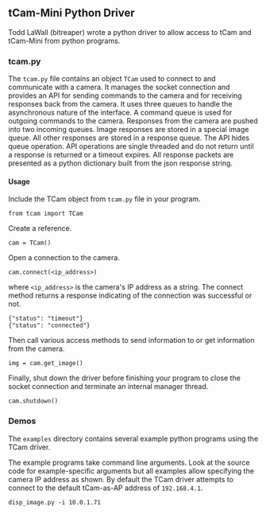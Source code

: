 ## tCam-Mini Python Driver
Todd LaWall (bitreaper) wrote a python driver to allow access to tCam and tCam-Mini from python programs.

### tcam.py
The ```tcam.py``` file contains an object ```TCam``` used to connect to and communicate with a camera.  It manages the socket connection and provides an API for sending commands to the camera and for receiving responses back from the camera.  It uses three queues to handle the asynchronous nature of the interface.  A command queue is used for outgoing commands to the camera.  Responses from the camera are pushed into two incoming queues.  Image responses are stored in a special image queue.  All other responses are stored in a response queue.  The API hides queue operation.  API operations are single threaded and do not return until a response is returned or a timeout expires.  All response packets are presented as a python dictionary built from the json response string.

#### Usage
Include the TCam object from ```tcam.py``` file in your program.

	from tcam import TCam

Create a reference.

	cam = TCam()
	
Open a connection to the camera.

	cam.connect(<ip_address>)

where ```<ip_address>``` is the camera's IP address as a string.  The connect method returns a response indicating of the connection was successful or not.

	{"status": "timeout"}
	{"status": "connected"}

Then call various access methods to send information to or get information from the camera.

	img = cam.get_image()

Finally, shut down the driver before finishing your program to close the socket connection and terminate an internal manager thread.

	cam.shutdown()

### Demos
The ```examples``` directory contains several example python programs using the TCam driver.

The example programs take command line arguments.  Look at the source code for example-specific arguments but all examples allow specifying the camera IP address as shown.  By default the TCam driver attempts to connect to the default tCam-as-AP address of ```192.168.4.1```.

	disp_image.py -i 10.0.1.71